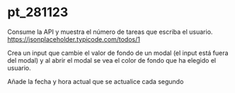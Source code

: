 # pt_281123

Consume la API y muestra el número de tareas que escriba el usuario.
https://jsonplaceholder.typicode.com/todos/1


Crea un input que cambie el valor de fondo de un modal (el input está fuera del modal) y al abrir el modal se vea el color de fondo que ha elegido el usuario.

Añade la fecha y hora actual que se actualice cada segundo